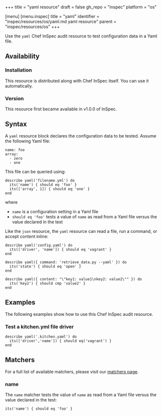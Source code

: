 +++
title = "yaml resource"
draft = false
gh_repo = "inspec"
platform = "os"

[menu]
  [menu.inspec]
    title = "yaml"
    identifier = "inspec/resources/os/yaml.md yaml resource"
    parent = "inspec/resources/os"
+++

Use the `yaml` Chef InSpec audit resource to test configuration data in a Yaml file.

## Availability

### Installation

This resource is distributed along with Chef InSpec itself. You can use it automatically.

### Version

This resource first became available in v1.0.0 of InSpec.

## Syntax

A `yaml` resource block declares the configuration data to be tested. Assume the following Yaml file:

    name: foo
    array:
      - zero
      - one

This file can be queried using:

    describe yaml('filename.yml') do
      its('name') { should eq 'foo' }
      its(['array', 1]) { should eq 'one' }
    end

where

- `name` is a configuration setting in a Yaml file
- `should eq 'foo'` tests a value of `name` as read from a Yaml file versus the value declared in the test

Like the `json` resource, the `yaml` resource can read a file, run a command, or accept content inline:

    describe yaml('config.yaml') do
      its(['driver', 'name']) { should eq 'vagrant' }
    end

    describe yaml({ command: 'retrieve_data.py --yaml' }) do
      its('state') { should eq 'open' }
    end

    describe yaml({ content: "\"key1: value1\nkey2: value2\"" }) do
      its('key2') { should cmp 'value2' }
    end

## Examples

The following examples show how to use this Chef InSpec audit resource.

### Test a kitchen.yml file driver

    describe yaml('.kitchen.yaml') do
      its(['driver','name']) { should eq('vagrant') }
    end

## Matchers

For a full list of available matchers, please visit our [matchers page](/inspec/matchers/).

### name

The `name` matcher tests the value of `name` as read from a Yaml file versus the value declared in the test:

    its('name') { should eq 'foo' }
